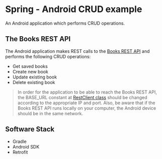 # Spring - Android CRUD example
An Android application which performs CRUD operations.

## The Books REST API
The Android application makes REST calls to the [Books REST API](https://github.com/kafousis/books-rest-api) and performs the following CRUD operations:
- Get saved books
- Create new book
- Update existing book
- Delete existing book

> In order for the application to be able to reach the Books REST API, the BASE_URL constant at [RestClient class](https://github.com/kafousis/spring-android-crud/blob/main/app/src/main/java/com/springcrud/android/rest/RestClient.java) should be changed according to the appropriate IP and port. Also, be aware that if the Books REST API runs locally on your computer, the Android device should be in the same network.

## Software Stack
- Gradle
- Android SDK
- Retrofit